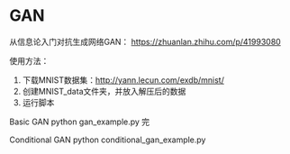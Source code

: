 # GAN

从信息论入门对抗生成网络GAN：
https://zhuanlan.zhihu.com/p/41993080

使用方法：
1. 下载MNIST数据集：http://yann.lecun.com/exdb/mnist/
2. 创建MNIST_data文件夹，并放入解压后的数据
3. 运行脚本

Basic GAN
python gan_example.py
完

Conditional GAN
python conditional_gan_example.py
